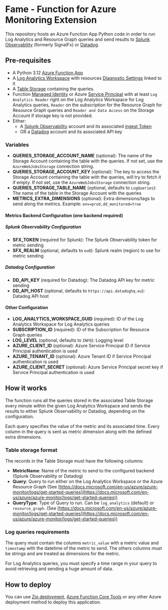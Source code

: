 # Fame - Function for Azure Monitoring Extension

This repository hosts an Azure Function App Python code in order to run Log Analytics and Resource Graph queries and
send results to [Splunk Observability](https://www.splunk.com/en_us/observability.html) (formerly SignalFx) or
[Datadog](https://www.datadoghq.com/).


## Pre-requisites

* A Python 3.12 [Azure Function App](https://docs.microsoft.com/en-us/azure/azure-functions/functions-overview)
* A [Log Analytics Workspace](https://docs.microsoft.com/en-us/azure/azure-monitor/logs/log-analytics-overview)
with resources [Diagnostic Settings](https://docs.microsoft.com/en-us/azure/azure-monitor/essentials/diagnostic-settings?tabs=CMD)
linked to it
* A [Table Storage](https://docs.microsoft.com/en-us/azure/storage/tables/table-storage-overview) containing the queries.
* Function [Managed Identity](https://docs.microsoft.com/en-us/azure/active-directory/managed-identities-azure-resources/overview)
    or Azure [Service Principal](https://docs.microsoft.com/en-us/azure/active-directory/develop/app-objects-and-service-principals#service-principal-object)
    with at least `Log Analytics Reader` right on the Log Analytics Workspace for Log Analytics queries, `Reader` on the
    subscription for the Resource Graph for Resource Graph queries and `Reader and Data Access` on the Storage Account if
    storage key is not provided.
* Either:
    * A [Splunk Observability](https://www.observability.splunk.com/en_us/infrastructure-monitoring.html) account and its
      associated [ingest Token](https://dev.splunk.com/observability/docs/administration/authtokens/#Organization-access-tokens)
    * OR a [Datadog](https://www.datadoghq.com/) account and its associated API key


### Variables

* **QUERIES_STORAGE_ACCOUNT_NAME** (optional): The name of the Storage Account containing the table with the queries.
If not set, use the `AzureWebJobsStorage` connection string.
* **QUERIES_STORAGE_ACCOUNT_KEY** (optional): The key to access the Storage Account containing the table with the
queries, will try to fetch it if empty. If not set, use the `AzureWebJobsStorage` connection string.
* **QUERIES_STORAGE_TABLE_NAME** (optional, defaults to `LogQueries`): The name of the table in the Storage Account
with the queries
* **METRICS_EXTRA_DIMENSIONS** (optional): Extra dimensions/tags to send along the metrics.
    Example: `env=prod,dd_monitored=true`

#### Metrics Backend Configuration (one backend required)

##### Splunk Observability Configuration
* **SFX_TOKEN** (required for Splunk): The Splunk Observability token for metric sending
* **SFX_REALM** (optional, defaults to `eu0`): Splunk realm (region) to use for metric sending

##### Datadog Configuration
* **DD_API_KEY** (required for Datadog): The Datadog API key for metric sending
* **DD_API_HOST** (optional, defaults to `https://api.datadoghq.eu`): Datadog API host

#### Other Configuration
* **LOG_ANALYTICS_WORKSPACE_GUID** (required): ID of the Log Analytics Workspace for Log Analytics queries
* **SUBSCRIPTION_ID** (required): ID of the Subscription for Resource Graph queries
* **LOG_LEVEL** (optional, defaults to `INFO`): Logging level
* **AZURE_CLIENT_ID** (optional): Azure Service Principal ID if Service Principal authentication is used
* **AZURE_TENANT_ID** (optional): Azure Tenant ID if Service Principal authentication is used
* **AZURE_CLIENT_SECRET** (optional): Azure Service Principal secret key if Service Principal authentication is used


## How it works

The function runs all the queries stored in the associated Table Storage every minute within the given
Log Analytics Workspace and sends the results to either Splunk Observability or Datadog, depending on the configuration.

Each query specifies the value of the metric and its associated time. Every column in the query is sent as metric
dimension along with the defined extra dimensions.

### Table storage format

The records in the Table Storage must have the following columns:
* **MetricName**: Name of the metric to send to the configured backend (Splunk Observability or Datadog)
* **Query**: Query to run either on the Log Analytics Workspace or the Azure Resource Graph
    (See [https://docs.microsoft.com/en-us/azure/azure-monitor/logs/get-started-queries](https://docs.microsoft.com/en-us/azure/azure-monitor/logs/get-started-queries))
* **QueryType**: Type of Query to run. Can be `log_analytics` (default) or `resource_graph`.
    (See [https://docs.microsoft.com/en-us/azure/azure-monitor/logs/get-started-queries](https://docs.microsoft.com/en-us/azure/azure-monitor/logs/get-started-queries))



### Log queries requirements

The query must contain the columns `metric_value` with a metric value and `timestamp` with the datetime of the metric to send.
The others columns must be strings and are treated as dimensions for the metric.

For Log Analytics queries, you must specify a time range in your query to avoid retrieving and sending a huge amount of data.

## How to deploy

You can use [Zip deployment](https://docs.microsoft.com/en-us/azure/azure-functions/deployment-zip-push),
[Azure Function Core Tools](https://docs.microsoft.com/en-us/azure/azure-functions/functions-run-local#publish)
or any other Azure deployment method to deploy this application.
